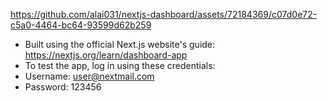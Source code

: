 

https://github.com/alai031/nextjs-dashboard/assets/72184369/c07d0e72-c5a0-4464-bc64-93599d62b259

* Built using the official Next.js website's guide:  https://nextjs.org/learn/dashboard-app
* To test the app, log in using these credentials:
* Username: user@nextmail.com
* Password: 123456
